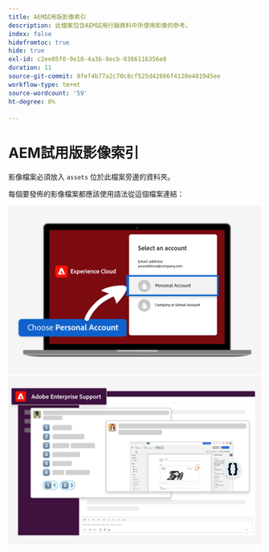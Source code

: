 ```yaml
---
title: AEM試用版影像索引
description: 此檔案包含AEM試用行銷資料中所使用影像的參考。
index: false
hidefromtoc: true
hide: true
exl-id: c2ee05f0-9e10-4a3b-8ecb-0366116356e8
duration: 11
source-git-commit: 9fef4b77a2c70c8cf525d42686f4120e481945ee
workflow-type: tm+mt
source-wordcount: '59'
ht-degree: 0%

---
```


# AEM試用版影像索引

影像檔案必須放入 `assets` 位於此檔案旁邊的資料夾。

每個要發佈的影像檔案都應該使用語法從這個檔案連結：

![試用就緒的電子郵件影像個人帳戶](./assets/select-personal-account.png)
![Slack電子郵件影像](./assets/Slack-email-image.png)
